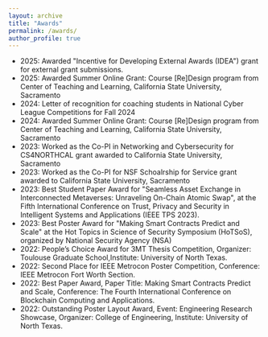 ```yaml
---
layout: archive
title: "Awards"
permalink: /awards/
author_profile: true
---
```


* 2025: Awarded "Incentive for Developing External Awards (IDEA") grant for external grant submissions. 
* 2025: Awarded Summer Online Grant: Course [Re]Design program from Center of Teaching and Learning, California State University, Sacramento
* 2024: Letter of recognition for coaching students in National Cyber League Competitions for Fall 2024 
* 2024: Awarded Summer Online Grant: Course [Re]Design program from Center of Teaching and Learning, California State University, Sacramento
* 2023: Worked as the Co-PI in Networking and Cybersecurity for CS4NORTHCAL grant awarded to California State University, Sacramento
* 2023: Worked as the Co-PI for NSF Schoalrship for Service grant awarded to California State University, Sacramento
* 2023: Best Student Paper Award for "Seamless Asset Exchange in Interconnected Metaverses: Unraveling On-Chain Atomic Swap", at the Fifth International Conference on Trust, Privacy and Security in Intelligent Systems and Applications (IEEE TPS 2023).
* 2023: Best Poster Award for "Making Smart Contracts Predict and Scale" at the Hot Topics in Science of Security Symposium (HoTSoS), organized by National Security Agency (NSA)
*	2022: People’s Choice Award for 3MT Thesis Competition, Organizer: Toulouse Graduate School,Institute: University of North Texas.
*	2022: Second Place for IEEE Metrocon Poster Competition, Conference: IEEE Metrocon Fort Worth Section.
*	2022: Best Paper Award, Paper Title: Making Smart Contracts Predict and Scale, Conference: The Fourth International Conference on Blockchain Computing and Applications.
*	2022: Outstanding Poster Layout Award, Event: Engineering Research Showcase, Organizer: College of Engineering, Institute: University of North Texas.


